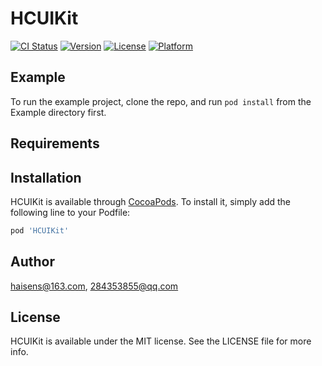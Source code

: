 # HCUIKit

[![CI Status](http://img.shields.io/travis/haisens@163.com/HCUIKit.svg?style=flat)](https://travis-ci.org/haisens@163.com/HCUIKit)
[![Version](https://img.shields.io/cocoapods/v/HCUIKit.svg?style=flat)](http://cocoapods.org/pods/HCUIKit)
[![License](https://img.shields.io/cocoapods/l/HCUIKit.svg?style=flat)](http://cocoapods.org/pods/HCUIKit)
[![Platform](https://img.shields.io/cocoapods/p/HCUIKit.svg?style=flat)](http://cocoapods.org/pods/HCUIKit)

## Example

To run the example project, clone the repo, and run `pod install` from the Example directory first.

## Requirements

## Installation

HCUIKit is available through [CocoaPods](http://cocoapods.org). To install
it, simply add the following line to your Podfile:

```ruby
pod 'HCUIKit'
```

## Author

haisens@163.com, 284353855@qq.com

## License

HCUIKit is available under the MIT license. See the LICENSE file for more info.
